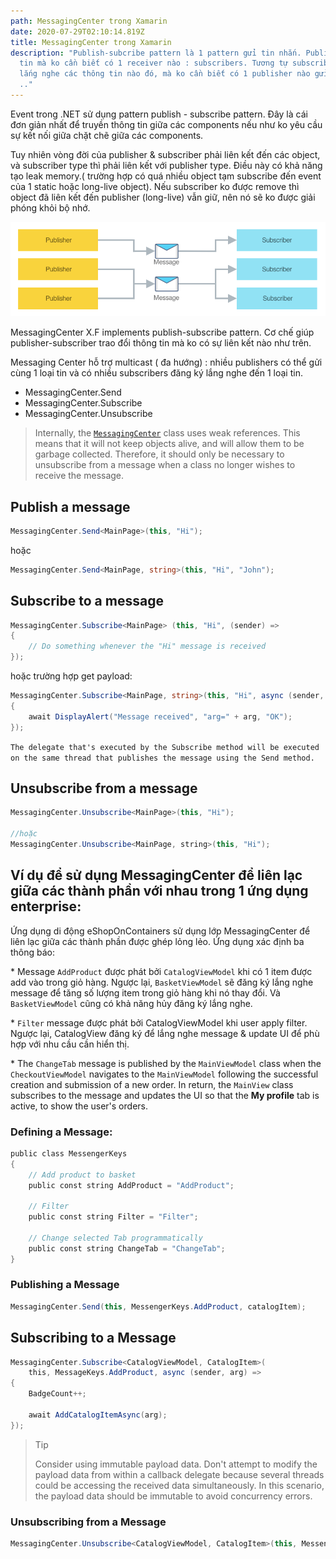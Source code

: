 ```yaml
---
path: MessagingCenter trong Xamarin
date: 2020-07-29T02:10:14.819Z
title: MessagingCenter trong Xamarin
description: "Publish-subcribe pattern là 1 pattern gửi tin nhắn. Publisher gửi
  tin mà ko cần biết có 1 receiver nào : subscribers. Tương tự subscribers sẽ
  lắng nghe các thông tin nào đó, mà ko cần biết có 1 publisher nào gửi hay ko
  .."
---
```

Event trong .NET sử dụng pattern publish - subscribe pattern. Đây là cái đơn giản nhất để truyền thông tin giữa các components nếu như ko yêu cầu sự kết nối giữa chặt chẽ giữa các components.

Tuy nhiên vòng đời của publisher & subscriber phải liên kết đến các object, và subscriber type thì phải liên kết với publisher type. Điều này có khả năng tạo leak memory.( trường hợp có quá nhiều object tạm subscribe đến event của 1 static hoặc long-live object). Nếu subscriber ko được remove thì object đã liên kết đến publisher (long-live) vẫn giữ, nên nó sẽ ko được giải phóng khỏi bộ nhớ.

![](../assets/messaging-center.png)

MessagingCenter  X.F implements publish-subscribe pattern. Cơ chế giúp publisher-subscriber trao đổi thông tin mà ko có sự liên kết nào như trên. 

Messaging Center hỗ trợ multicast ( đa hướng) : nhiều publishers có thể gửi cùng 1 loại tin và có nhiều subscribers đăng ký lắng nghe đến 1 loại tin.

* MessagingCenter.Send
* MessagingCenter.Subscribe
* MessagingCenter.Unsubscribe

> Internally, the [`MessagingCenter`](https://docs.microsoft.com/en-us/dotnet/api/xamarin.forms.messagingcenter) class uses weak references. This means that it will not keep objects alive, and will allow them to be garbage collected. Therefore, it should only be necessary to unsubscribe from a message when a class no longer wishes to receive the message.

## Publish a message

```csharp
MessagingCenter.Send<MainPage>(this, "Hi");
```

hoặc

```csharp
MessagingCenter.Send<MainPage, string>(this, "Hi", "John");
```

## Subscribe to a message

```csharp
MessagingCenter.Subscribe<MainPage> (this, "Hi", (sender) =>
{
    // Do something whenever the "Hi" message is received
});
```

hoặc trường hợp get payload:

```csharp
MessagingCenter.Subscribe<MainPage, string>(this, "Hi", async (sender, arg) =>
{
    await DisplayAlert("Message received", "arg=" + arg, "OK");
});
```

`The delegate that's executed by the Subscribe method will be executed on the same thread that publishes the message using the Send method.`

## Unsubscribe from a message

```csharp
MessagingCenter.Unsubscribe<MainPage>(this, "Hi");

//hoặc
MessagingCenter.Unsubscribe<MainPage, string>(this, "Hi");
```



## Ví dụ để sử dụng MessagingCenter để liên lạc giữa các thành phần với nhau trong 1 ứng dụng enterprise:

Ứng dụng di động eShopOnContainers sử dụng lớp MessagingCenter để liên lạc giữa các thành phần được ghép lỏng lẻo. Ứng dụng xác định ba thông báo:

\* Message `AddProduct` được phát bởi `CatalogViewModel` khi có 1 item được add vào trong giỏ hàng. Ngược lại, `BasketViewModel` sẽ đăng ký lắng nghe message để tăng số lượng item trong giỏ hàng khi nó thay đổi. Và `BasketViewModel` cũng có khả năng hủy đăng ký lắng nghe.

\* `Filter` message được phát bởi CatalogViewModel khi user apply filter. Ngược lại, CatalogView đăng ký để lắng nghe message & update UI để phù hợp với nhu cầu cần hiển thị.

\* The `ChangeTab` message is published by the `MainViewModel` class when the `CheckoutViewModel` navigates to the `MainViewModel` following the successful creation and submission of a new order. In return, the `MainView` class subscribes to the message and updates the UI so that the **My profile** tab is active, to show the user's orders.

### Defining a Message:

```csharp
public class MessengerKeys  
{  
    // Add product to basket  
    public const string AddProduct = "AddProduct";  

    // Filter  
    public const string Filter = "Filter";  

    // Change selected Tab programmatically  
    public const string ChangeTab = "ChangeTab";  
}
```

### Publishing a Message

```csharp
MessagingCenter.Send(this, MessengerKeys.AddProduct, catalogItem);
```

## Subscribing to a Message

```csharp
MessagingCenter.Subscribe<CatalogViewModel, CatalogItem>(  
    this, MessageKeys.AddProduct, async (sender, arg) =>  
{  
    BadgeCount++;  

    await AddCatalogItemAsync(arg);  
});
```



> Tip
>
> Consider using immutable payload data. Don't attempt to modify the payload data from within a callback delegate because several threads could be accessing the received data simultaneously. In this scenario, the payload data should be immutable to avoid concurrency errors.

###  Unsubscribing from a Message

```csharp
MessagingCenter.Unsubscribe<CatalogViewModel, CatalogItem>(this, MessengerKeys.AddProduct);
```